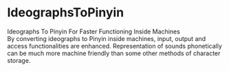 # IdeographsToPinyin
Ideographs To Pinyin For Faster Functioning Inside Machines
<br>By converting ideographs to Pinyin inside machines, input, output and access functionalities are enhanced. Representation of sounds phonetically can be much more machine friendly than some other methods of character storage.
